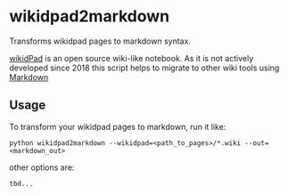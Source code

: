 # wikidpad2markdown
Transforms wikidpad pages to markdown syntax.

[wikidPad](https://wikidpad.sourceforge.net/) is an open source wiki-like notebook. 
As it is not actively developed since 2018 this script helps to migrate to other wiki tools using [Markdown](https://markdown.de/)

## Usage

To transform your wikidpad pages to markdown, run it like:

    python wikidpad2markdown --wikidpad=<path_to_pages>/*.wiki --out=<markdown_out>

other options are:

    tbd...
